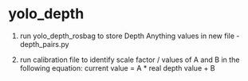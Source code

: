 # yolo_depth

1. run yolo_depth_rosbag to store Depth Anything values in new file - depth_pairs.py
  
2. run calibration file to identify scale factor / values of A and B in the following equation: current value = A * real depth value + B
